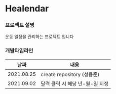 # Healendar

### 프로젝트 설명
운동 일정을 관리하는 프로젝트 입니다

### 개발타임라인
날짜 | 내용
---- | ---- 
2021.08.25 | create repository (성용준)
2021.09.02 | 달력 클릭 시 해당 년-월-일 지정